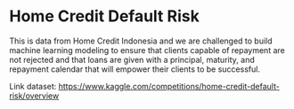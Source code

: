 # Home Credit Default Risk

This is data from Home Credit Indonesia and we are challenged to build machine learning modeling to ensure that clients capable of repayment are not rejected and that loans are given with a principal, maturity, and repayment calendar that will empower their clients to be successful.

Link dataset: https://www.kaggle.com/competitions/home-credit-default-risk/overview
